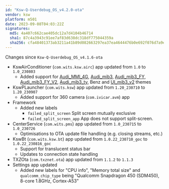 ```yaml
---
id: "Ksw-Q-Userdebug_OS_v4.2.0-ota"
vendor: ksw
platform: m501
date: 2023-09-08T04:03:22Z
signatures:
  md5: 4a407c662cae405dc12a7d4104b46714
  sha1: 87c4a3943c91ee7af83d638dc318df775044359a
  sha256: cfa48401373ab3211a41b89d082663297ea37ea4644476b0e692f076d7a9ee3f
---
```

Changes since `Ksw-Q-Userdebug_OS_v4.1.6-ota`
- KswAirConditioner (`com.wits.ksw.airc`) app updated from `1.0` to `1.0_230803`
    - Added support for [Audi_MMI_4G](/headunits/themes/ksw/audi_mmi_4g), [Audi_mib3](/headunits/themes/ksw/audi_mib3), [Audi_mib3_FY](/headunits/themes/ksw/audi_mib3_fy), [Audi_mib3_FY_V2](/headunits/themes/ksw/audi_mib3_fy_v2), [Audi_mib3_ty](/headunits/themes/ksw/audi_mib3_ty), Benz and [UI_mib3_v2](/headunits/themes/ksw/ui_mib3_v2) themes
- KswPLauncher (`com.wits.ksw`) app updated from `1.20_230710` to `1.20_230907`
    - Added support for 360 camera (`com.ivicar.avm`) app
- Framework
    - Added new labels
        - `failed_split_screen` Split screen mutually exclusive
        - `failed_split_screen_app` App does not support split-screen.
- CenterService (`com.wits.pms`) app updated from `1.0_230715` to `1.0_230726`
    - Optimisations to OTA update file handling (e.g. closing streams, etc.)
- KswBt (`com.wits.ksw.bt`) app updated from `1.0.22_230710_goc` to `1.0.22_230816_goc`
    - Support for translucent status bar
    - Updates to connection state handling
- TXZOta (`com.txznet.ota`) app updated from `1.1.2` to `1.1.3`
- Settings app updated
    - Added new labels for "CPU info", "Memory total size" and `qualcomm_chip_type` being "Qualcomm Snapdragon 450 (SDM450), 8-core 1.8GHz, Cortex-A53"
